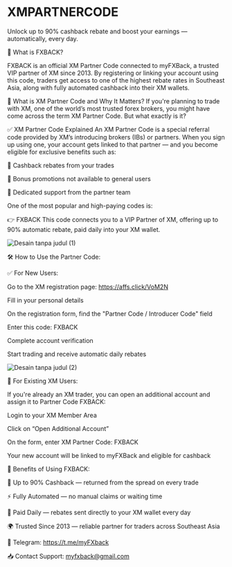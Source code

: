 # XMPARTNERCODE 
Unlock up to 90% cashback rebate and boost your earnings — automatically, every day.

📌 What is FXBACK?

FXBACK is an official XM Partner Code connected to myFXBack, a trusted VIP partner of XM since 2013. By registering or linking your account using this code, traders get access to one of the highest rebate rates in Southeast Asia, along with fully automated cashback into their XM wallets. 

🔑 What is XM Partner Code and Why It Matters?
If you're planning to trade with XM, one of the world’s most trusted forex brokers, you might have come across the term XM Partner Code. But what exactly is it?

✅ XM Partner Code Explained
An XM Partner Code is a special referral code provided by XM’s introducing brokers (IBs) or partners. When you sign up using one, your account gets linked to that partner — and you become eligible for exclusive benefits such as:

💸 Cashback rebates from your trades

🎁 Bonus promotions not available to general users

💬 Dedicated support from the partner team

One of the most popular and high-paying codes is:

👉 FXBACK
This code connects you to a VIP Partner of XM, offering up to 90% automatic rebate, paid daily into your XM wallet.

![Desain tanpa judul (1)](https://github.com/user-attachments/assets/b0029513-a217-41af-a433-0d9da1d39b60)

🛠️ How to Use the Partner Code:

✅ For New Users:

Go to the XM registration page: https://affs.click/VoM2N

Fill in your personal details

On the registration form, find the "Partner Code / Introducer Code" field

Enter this code: FXBACK

Complete account verification

Start trading and receive automatic daily rebates


![Desain tanpa judul (2)](https://github.com/user-attachments/assets/4529e6c4-4b32-4250-9d9c-1b9b81a3b1ae)

🔁 For Existing XM Users:

If you're already an XM trader, you can open an additional account and assign it to Partner Code FXBACK:

Login to your XM Member Area

Click on “Open Additional Account”

On the form, enter XM Partner Code: FXBACK

Your new account will be linked to myFXBack and eligible for cashback

💸 Benefits of Using FXBACK:

🔁 Up to 90% Cashback — returned from the spread on every trade

⚡ Fully Automated — no manual claims or waiting time

💼 Paid Daily — rebates sent directly to your XM wallet every day

🌍 Trusted Since 2013 — reliable partner for traders across Southeast Asia


📲 Telegram: https://t.me/myFXback

📥 Contact Support: myfxback@gmail.com

